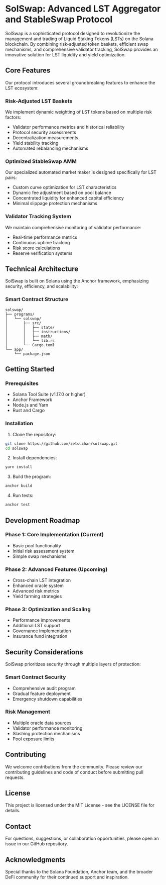 # SolSwap: Advanced LST Aggregator and StableSwap Protocol

SolSwap is a sophisticated protocol designed to revolutionize the management and trading of Liquid Staking Tokens (LSTs) on the Solana blockchain. By combining risk-adjusted token baskets, efficient swap mechanisms, and comprehensive validator tracking, SolSwap provides an innovative solution for LST liquidity and yield optimization.

## Core Features

Our protocol introduces several groundbreaking features to enhance the LST ecosystem:

### Risk-Adjusted LST Baskets
We implement dynamic weighting of LST tokens based on multiple risk factors:
- Validator performance metrics and historical reliability
- Protocol security assessments
- Decentralization measurements
- Yield stability tracking
- Automated rebalancing mechanisms

### Optimized StableSwap AMM
Our specialized automated market maker is designed specifically for LST pairs:
- Custom curve optimization for LST characteristics
- Dynamic fee adjustment based on pool balance
- Concentrated liquidity for enhanced capital efficiency
- Minimal slippage protection mechanisms

### Validator Tracking System
We maintain comprehensive monitoring of validator performance:
- Real-time performance metrics
- Continuous uptime tracking
- Risk score calculations
- Reserve verification systems

## Technical Architecture

SolSwap is built on Solana using the Anchor framework, emphasizing security, efficiency, and scalability:

### Smart Contract Structure
```
solswap/
├── programs/
│   └── solswap/
│       ├── src/
│       │   ├── state/
│       │   ├── instructions/
│       │   ├── math/
│       │   └── lib.rs
│       └── Cargo.toml
└── app/
    └── package.json
```

## Getting Started

### Prerequisites
- Solana Tool Suite (v1.17.0 or higher)
- Anchor Framework
- Node.js and Yarn
- Rust and Cargo

### Installation

1. Clone the repository:
```bash
git clone https://github.com/zetsuchan/solswap.git
cd solswap
```

2. Install dependencies:
```bash
yarn install
```

3. Build the program:
```bash
anchor build
```

4. Run tests:
```bash
anchor test
```

## Development Roadmap

### Phase 1: Core Implementation (Current)
- Basic pool functionality
- Initial risk assessment system
- Simple swap mechanisms

### Phase 2: Advanced Features (Upcoming)
- Cross-chain LST integration
- Enhanced oracle system
- Advanced risk metrics
- Yield farming strategies

### Phase 3: Optimization and Scaling
- Performance improvements
- Additional LST support
- Governance implementation
- Insurance fund integration

## Security Considerations

SolSwap prioritizes security through multiple layers of protection:

### Smart Contract Security
- Comprehensive audit program
- Gradual feature deployment
- Emergency shutdown capabilities

### Risk Management
- Multiple oracle data sources
- Validator performance monitoring
- Slashing protection mechanisms
- Pool exposure limits

## Contributing

We welcome contributions from the community. Please review our contributing guidelines and code of conduct before submitting pull requests.

## License

This project is licensed under the MIT License - see the LICENSE file for details.

## Contact

For questions, suggestions, or collaboration opportunities, please open an issue in our GitHub repository.

## Acknowledgments

Special thanks to the Solana Foundation, Anchor team, and the broader DeFi community for their continued support and inspiration.